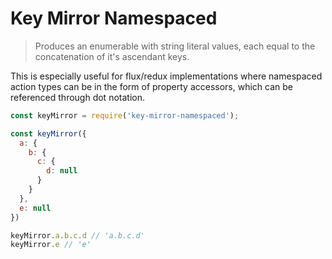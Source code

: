 # Key Mirror Namespaced

> Produces an enumerable with string literal values, each equal to the concatenation of it's ascendant keys.

This is especially useful for flux/redux implementations where namespaced action types can be in the form of property accessors, which can be referenced through dot notation.

```js
const keyMirror = require('key-mirror-namespaced');

const keyMirror({
  a: {
    b: {
      c: {
        d: null
      }
    }
  },
  e: null
})

keyMirror.a.b.c.d // 'a.b.c.d'
keyMirror.e // 'e'
```
